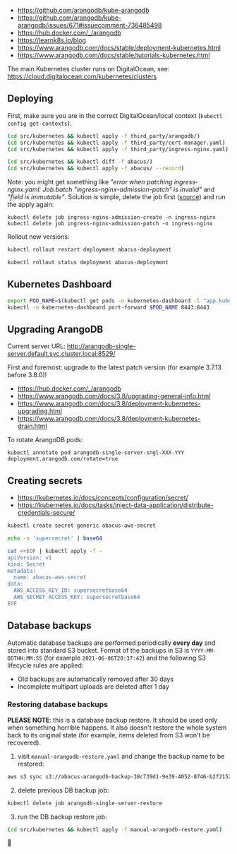 - https://github.com/arangodb/kube-arangodb
- https://github.com/arangodb/kube-arangodb/issues/671#issuecomment-736485498
- https://hub.docker.com/_/arangodb
- https://learnk8s.io/blog
- https://www.arangodb.com/docs/stable/deployment-kubernetes.html
- https://www.arangodb.com/docs/stable/tutorials-kubernetes.html

The main Kubernetes cluster runs on DigitalOcean, see: https://cloud.digitalocean.com/kubernetes/clusters

## Deploying

First, make sure you are in the correct DigitalOcean/local context (`kubectl config get-contexts`).

```bash
(cd src/kubernetes && kubectl apply -f third_party/arangodb/)
(cd src/kubernetes && kubectl apply -f third_party/cert-manager.yaml)
(cd src/kubernetes && kubectl apply -f third_party/ingress-nginx.yaml)

(cd src/kubernetes && kubectl diff -f abacus/)
(cd src/kubernetes && kubectl apply -f abacus/ --record)
```

Note: you might get something like _"error when patching ingress-nginx.yaml: Job.batch "ingress-nginx-admission-patch" is invalid"_ and _"field is immutable"_. Solution is simple, delete the job first ([source](https://github.com/kubernetes/ingress-nginx/issues/5884)) and run the apply again:

```
kubectl delete job ingress-nginx-admission-create -n ingress-nginx
kubectl delete job ingress-nginx-admission-patch -n ingress-nginx
```

Rollout new versions:

```bash
kubectl rollout restart deployment abacus-deployment

kubectl rollout status deployment abacus-deployment
```

## Kubernetes Dashboard

```bash
export POD_NAME=$(kubectl get pods -n kubernetes-dashboard -l "app.kubernetes.io/name=kubernetes-dashboard,app.kubernetes.io/instance=kubernetes-dashboard" -o jsonpath="{.items[0].metadata.name}")
kubectl -n kubernetes-dashboard port-forward $POD_NAME 8443:8443
```

## Upgrading ArangoDB

Current server URL: http://arangodb-single-server.default.svc.cluster.local:8529/

First and foremost: upgrade to the latest patch version (for example 3.7.13 before 3.8.0)!

- https://hub.docker.com/_/arangodb
- https://www.arangodb.com/docs/3.8/upgrading-general-info.html
- https://www.arangodb.com/docs/3.8/deployment-kubernetes-upgrading.html
- https://www.arangodb.com/docs/3.8/deployment-kubernetes-drain.html

To rotate ArangoDB pods:

```text
kubectl annotate pod arangodb-single-server-sngl-XXX-YYY deployment.arangodb.com/rotate=true
```

## Creating secrets

- https://kubernetes.io/docs/concepts/configuration/secret/
- https://kubernetes.io/docs/tasks/inject-data-application/distribute-credentials-secure/

```bash
kubectl create secret generic abacus-aws-secret
```

```bash
echo -n 'supersecret' | base64
```

```bash
cat <<EOF | kubectl apply -f -
apiVersion: v1
kind: Secret
metadata:
  name: abacus-aws-secret
data:
  AWS_ACCESS_KEY_ID: supersecretbase64
  AWS_SECRET_ACCESS_KEY: supersecretbase64
EOF
```

## Database backups

Automatic database backups are performed periodically **every day** and stored into standard S3 bucket. Format of the backups in S3 is `YYYY-MM-DDTHH:MM:SS` (for example `2021-06-06T20:37:42`) and the following S3 lifecycle rules are applied:

- Old backups are automatically removed after 30 days
- Incomplete multipart uploads are deleted after 1 day

### Restoring database backups

**PLEASE NOTE**: this is a database backup restore. It should be used only when something horrible happens. It also doesn't restore the whole system back to its original state (for example, items deleted from S3 won't be recovered).

1. visit `manual-arangodb-restore.yaml` and change the backup name to be restored:

```bash
aws s3 sync s3://abacus-arangodb-backup-38c739d1-9e39-4052-8746-b2f21523f6c0/__CHANGE_ME__ /tmp/dump
```

2. delete previous DB backup job:

```bash
kubectl delete job arangodb-single-server-restore
```

3. run the DB backup restore job:

```bash
(cd src/kubernetes && kubectl apply -f manual-arangodb-restore.yaml)
```

🤞
